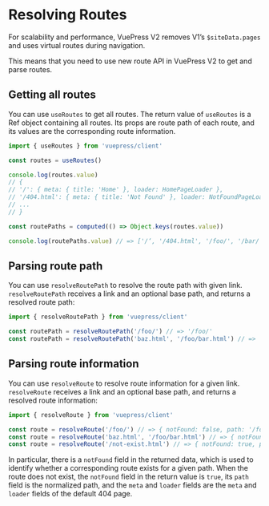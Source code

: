 # Resolving Routes

For scalability and performance, VuePress V2 removes V1’s `$siteData.pages` and uses virtual routes during navigation.

This means that you need to use new route API in VuePress V2 to get and parse routes.

## Getting all routes

You can use `useRoutes` to get all routes. The return value of `useRoutes` is a Ref object containing all routes. Its props are route path of each route, and its values are the corresponding route information.

```ts
import { useRoutes } from 'vuepress/client'

const routes = useRoutes()

console.log(routes.value)
// {
// '/': { meta: { title: 'Home' }, loader: HomePageLoader },
// '/404.html': { meta: { title: 'Not Found' }, loader: NotFoundPageLoader },
// ...
// }

const routePaths = computed(() => Object.keys(routes.value))

console.log(routePaths.value) // => ['/‘, '/404.html', '/foo/', '/bar/', ...]
```

## Parsing route path

You can use `resolveRoutePath` to resolve the route path with given link. `resolveRoutePath` receives a link and an optional base path, and returns a resolved route path:

```ts
import { resolveRoutePath } from 'vuepress/client'

const routePath = resolveRoutePath('/foo/') // => '/foo/'
const routePath = resolveRoutePath('baz.html', '/foo/bar.html') // => '/foo/baz.html'
```

## Parsing route information

You can use `resolveRoute` to resolve route information for a given link. `resolveRoute` receives a link and an optional base path, and returns a resolved route information:

```ts
import { resolveRoute } from 'vuepress/client'

const route = resolveRoute('/foo/') // => { notFound: false, path: '/foo/', meta: { title: 'Foo' }, loader: FooPageLoader }
const route = resolveRoute('baz.html', '/foo/bar.html') // => { notFound: false, path: '/foo/baz.html', meta: { title: 'Baz' }, loader: BazPageLoader }
const route = resolveRoute('/not-exist.html') // => { notFound: true, path: '/not-exist.html', meta: { title: 'Not Found' }, loader: NotFoundPageLoader }
```

In particular, there is a `notFound` field in the returned data, which is used to identify whether a corresponding route exists for a given path. When the route does not exist, the `notFound` field in the return value is `true`, its `path` field is the normalized path, and the `meta` and `loader` fields are the `meta` and `loader` fields of the default 404 page.
